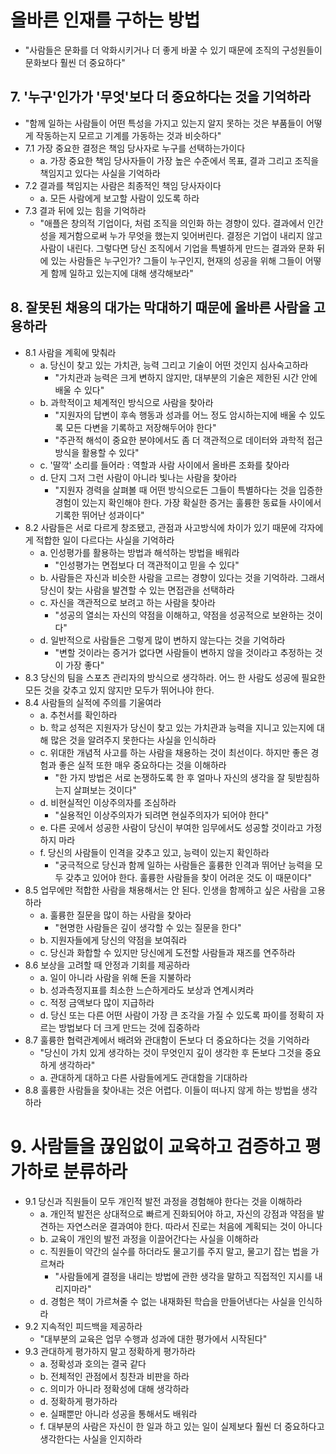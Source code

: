 # 올바른 인재를 구하는 방법

- "사람들은 문화를 더 악화시키거나 더 좋게 바꿀 수 있기 때문에 조직의 구성원들이 문화보다 훨씬 더 중요하다"

## 7. '누구'인가가 '무엇'보다 더 중요하다는 것을 기억하라
- "함께 일하는 사람들이 어떤 특성을 가지고 있는지 알지 못하는 것은 부품들이 어떻게 작동하는지 모르고 기계를 가동하는 것과 비슷하다"
- 7.1 가장 중요한 결정은 책임 당사자로 누구를 선택하는가이다
  + a. 가장 중요한 책임 당사자들이 가장 높은 수준에서 목표, 결과 그리고 조직을 책임지고 있다는 사실을 기억하라
- 7.2 결과를 책임지는 사람은 최종적인 책임 당사자이다
  + a. 모든 사람에게 보고할 사람이 있도록 하라
- 7.3 결과 뒤에 있는 힘을 기억하라
  + "애플은 창의적 기업이다, 처럼 조직을 의인화 하는 경향이 있다. 결과에서 인간성을 제거함으로써 누가 무엇을 했는지 잊어버린다. 결정은 기업이 내리지 않고 사람이 내린다. 그렇다면 당신 조직에서 기업을 특별하게 만드는 결과와 문화 뒤에 있는 사람들은 누구인가? 그들이 누구인지, 현재의 성공을 위해 그들이 어떻게 함께 일하고 있는지에 대해 생각해보라"


## 8. 잘못된 채용의 대가는 막대하기 때문에 올바른 사람을 고용하라
- 8.1 사람을 계획에 맞춰라
  + a. 당신이 찾고 있는 가치관, 능력 그리고 기술이 어떤 것인지 심사숙고하라
    - "가치관과 능력은 크게 변하지 않지만, 대부분의 기술은 제한된 시간 안에 배울 수 있다"
  + b. 과학적이고 체계적인 방식으로 사람을 찾아라
    - "지원자의 답변이 후속 행동과 성과를 어느 정도 암시하는지에 배울 수 있도록 모든 다변을 기록하고 저장해두어야 한다"
    - "주관적 해석이 중요한 분야에서도 좀 더 객관적으로 데이터와 과학적 접근 방식을 활용할 수 있다"
  + c. '딸깍' 소리를 들어라 : 역할과 사람 사이에서 올바른 조화를 찾아라
  + d. 단지 그저 그런 사람이 아니라 빛나는 사람을 찾아라
    - "지원자 경력을 살펴볼 때 어떤 방식으로든 그들이 특별하다는 것을 입증한 경험이 있는지 확인해야 한다. 가장 확실한 증거는 훌륭한 동료들 사이에서 기록한 뛰어난 성과이다"
- 8.2 사람들은 서로 다르게 창조됐고, 관점과 사고방식에 차이가 있기 때문에 각자에게 적합한 일이 다르다는 사실을 기억하라
  + a. 인성평가를 활용하는 방법과 해석하는 방법을 배워라
    - "인성평가는 면접보다 더 객관적이고 믿을 수 있다"
  + b. 사람들은 자신과 비슷한 사람을 고르는 경향이 있다는 것을 기억하라. 그래서 당신이 찾는 사람을 발견할 수 있는 면접관을 선택하라
  + c. 자신을 객관적으로 보려고 하는 사람을 찾아라
    - "성공의 열쇠는 자신의 약점을 이해하고, 약점을 성공적으로 보완하는 것이다"
  + d. 일반적으로 사람들은 그렇게 많이 변하지 않는다는 것을 기억하라
    - "변할 것이라는 증거가 없다면 사람들이 변하지 않을 것이라고 추정하는 것이 가장 좋다"
- 8.3 당신의 팀을 스포츠 관리자의 방식으로 생각하라. 어느 한 사람도 성공에 필요한 모든 것을 갖추고 있지 않지만 모두가 뛰어나야 한다.
- 8.4 사람들의 실적에 주의를 기울여라
  + a. 추천서를 확인하라
  + b. 학교 성적은 지원자가 당신이 찾고 있는 가치관과 능력을 지니고 있는지에 대해 많은 것을 알려주지 못한다는 사실을 인식하라
  + c. 위대한 개념적 사고를 하는 사람을 채용하는 것이 최선이다. 하지만 좋은 경험과 좋은 실적 또한 매우 중요하다는 것을 이해하라
    - "한 가지 방법은 서로 논쟁하도록 한 후 얼마나 자신의 생각을 잘 뒷받침하는지 살펴보는 것이다"
  + d. 비현실적인 이상주의자를 조심하라
    - "실용적인 이상주의자가 되려면 현실주의자가 되어야 한다"
  + e. 다른 곳에서 성공한 사람이 당신이 부여한 임무에서도 성공할 것이라고 가정하지 마라
  + f. 당신의 사람들이 인격을 갖추고 있고, 능력이 있는지 확인하라
    - "궁극적으로 당신과 함께 일하는 사람들은 훌륭한 인격과 뛰어난 능력을 모두 갖추고 있어야 한다. 훌륭한 사람들을 찾이 어려운 것도 이 때문이다"
- 8.5 업무에만 적합한 사람을 채용해서는 안 된다. 인생을 함께하고 싶은 사람을 고용하라
  + a. 훌륭한 질문을 많이 하는 사람을 찾아라
    - "현명한 사람들은 깊이 생각할 수 있는 질문을 한다"
  + b. 지원자들에게 당신의 약점을 보여줘라
  + c. 당신과 화합할 수 있지만 당신에게 도전할 사람들과 재즈를 연주하라
- 8.6 보상을 고려할 때 안정과 기회를 제공하라
  + a. 일이 아니라 사람을 위해 돈을 지불하라
  + b. 성과측정지표를 최소한 느슨하게라도 보상과 연계시켜라
  + c. 적정 금액보다 많이 지급하라
  + d. 당신 또는 다른 어떤 사람이 가장 큰 조각을 가질 수 있도록 파이를 정확히 자르는 방법보다 더 크게 만드는 것에 집중하라
- 8.7 훌륭한 협력관계에서 배려와 관대함이 돈보다 더 중요하다는 것을 기억하라
  + "당신이 가치 있게 생각하는 것이 무엇인지 깊이 생각한 후 돈보다 그것을 중요하게 생각하라"
  + a. 관대하게 대하고 다른 사람들에게도 관대함을 기대하라
- 8.8 훌륭한 사람들을 찾아내는 것은 어렵다. 이들이 떠나지 않게 하는 방법을 생각하라


# 9. 사람들을 끊임없이 교육하고 검증하고 평가하로 분류하라
- 9.1 당신과 직원들이 모두 개인적 발전 과정을 경험해야 한다는 것을 이해하라
  + a. 개인적 발전은 상대적으로 빠르게 진화되어야 하고, 자신의 강점과 약점을 발견하는 자연스러운 결과여야 한다. 따라서 진로는 처음에 계획되는 것이 아니다
  + b. 교육이 개인의 발전 과정을 이끌어간다는 사실을 이해하라
  + c. 직원들이 약간의 실수를 하더라도 물고기를 주지 말고, 물고기 잡는 법을 가르쳐라
    - "사람들에게 결정을 내리는 방법에 관한 생각을 말하고 직접적인 지시를 내리지마라"
  + d. 경험은 책이 가르쳐줄 수 없는 내재화된 학습을 만들어낸다는 사실을 인식하라
- 9.2 지속적인 피드백을 제공하라
  + "대부분의 교육은 업무 수행과 성과에 대한 평가에서 시작된다"
- 9.3 관대하게 평가하지 말고 정확하게 평가하라
  + a. 정확성과 호의는 결국 같다
  + b. 전체적인 관점에서 칭찬과 비판을 하라
  + c. 의미가 아니라 정확성에 대해 생각하라
  + d. 정확하게 평가하라
  + e. 실패뿐만 아니라 성공을 통해서도 배워라
  + f. 대부분의 사람은 자신이 한 일과 하고 있는 일이 실제보다 훨씬 더 중요하다고 생각한다는 사실을 인지하라
